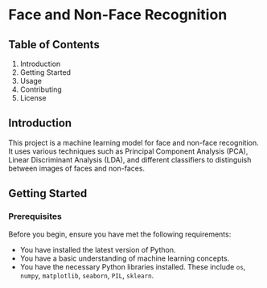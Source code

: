 # Face and Non-Face Recognition

## Table of Contents
1. Introduction
2. Getting Started
3. Usage
4. Contributing
5. License

## Introduction
This project is a machine learning model for face and non-face recognition. It uses various techniques such as Principal Component Analysis (PCA), Linear Discriminant Analysis (LDA), and different classifiers to distinguish between images of faces and non-faces.

## Getting Started

### Prerequisites
Before you begin, ensure you have met the following requirements:
- You have installed the latest version of Python.
- You have a basic understanding of machine learning concepts.
- You have the necessary Python libraries installed. These include `os`, `numpy`, `matplotlib`, `seaborn`, `PIL`, `sklearn`.
